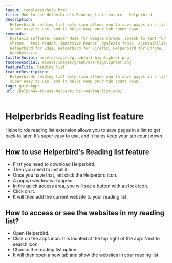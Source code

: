```yaml
---
layout: templates/help.html
title: How to use Helperbird's Reading list feature - Helperbird
description:
  Helperbirds reading list extension allows you to save pages in a list to get back to later. It’s
  super easy to use, and it helps keep your tab count down.
keywords:
  Dyslexia software, Reader Mode for Google Chrome, speech to text for chrome, Text to speech for
  chrome,  text reader, Immersive Reader, dyslexia fonts, accessibility software, dyslexia software,
  Helperbird for Edge, Helperbird for Firefox, Helperbird for Chrome, Opendyslexic for Chrome,
  OpenDyslexic
twitterSocial: assets/images/graph/alt-highlighter.png
facebookSocial: assets/images/graph/alt-highlighter.png
featureTitle: Reading list
featureDescription:
  Helperbirds reading list extension allows you to save pages in a list to get back to later. It’s
  super easy to use, and it helps keep your tab count down.
tags: guideApps
url: /help/how-to-use-helperbirds-reading-list-app/
---
```


# Helperbrids Reading list feature

Helperbirds reading list extension allows you to save pages in a list to get back to later. It’s
super easy to use, and it helps keep your tab count down.

## How to use Helperbird's Reading list feature

- First you need to download Helperbird.
- Then you need to install it.
- Once you have that, left click the Helperbird icon.
- A popup window will appear.
- In the quick access area, you will see a button with a clock icon.
- Click on it.
- It will then add the current website to your reading list.

## How to access or see the websites in my reading list?

- Open Helperbird.
- Click on the apps icon. It is located at the top right of the app. Next to search icon.
- Choose the reading list option.
- It will then open a new tab and show the websites in your reading list.
